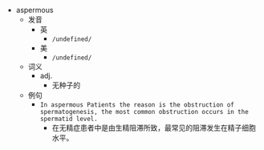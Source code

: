 - aspermous
  - 发音
    - 英
      - `/undefined/`
    - 美
      - `/undefined/`
  - 词义
    - adj.
      - 无种子的
  - 例句
    - `In aspermous Patients the reason is the obstruction of spermatogenesis, the most common obstruction occurs in the spermatid level.`
      - 在无精症患者中是由生精阻滞所致，最常见的阻滞发生在精子细胞水平。

